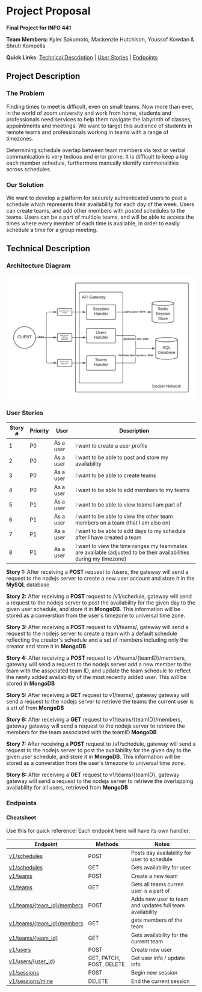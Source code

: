 # Project Proposal
**Final Project for INFO 441**

**Team Members:** Kyler Sakumoto, Mackenzie Hutchison, Youssof Kowdan & Shruti Kompella

**Quick Links**: [Technical Description](#technical-description) | [User Stories](#user-stories) | [Endpoints](#endpoints)

## Project Description

### The Problem
Finding times to meet is difficult, even on small teams. Now more than ever, in the world of zoom university and work from home, students and professionals need services to help them navigate the labyrinth of classes, appointments and meetings. We want to target this audience of students in remote teams and professionals working in teams with a range of timezones.

Determining schedule overlap between team members via text or verbal communication is very tedious and error prone. It is difficult to keep a log each member schedule, furthermore manually identify commonalities across schedules. 

### Our Solution
We want to develop a platform for securely authenticated users to post a schedule which represents their availability for each day of the week. Users can create teams, and add other members with posted schedules to the teams. Users can be a part of multiple teams, and will be able to access the times where every member of each time is available, in order to easily schedule a time for a group meeting.

## Technical Description
### Architecture Diagram
![Architecture Diagram](./img/archdiagram.jpeg "Project ERD")
### User Stories
| Story # | Priority  | User      | Description                                                                                                        |
|---------|-----------|-----------|--------------------------------------------------------------------------------------------------------------------|
| 1       | P0        | As a user | I want to create a user profile                                                                                    |
| 2       | P0        | As a user | I want to be able to post and store my availability                                                                |
| 3       | P0        | As a user | I want to be able to create teams                                                                                  |
| 4       | P0        | As a user | I want to be able to add members to my teams                                                                       |
| 5       | P1        | As a user | I want to be able to view teams I am part of                                                                       |
| 6       | P1        | As a user | I want to be able to view the other team members on a team (that I am also on)                                     |
| 7       | P1        | As a user | I want to be able to add days to my schedule after I have created a team                                           |
| 8       | P1        | As a user | I want to view the time ranges my teammates are available (adjusted to be their availabilities during my timezone) |

**Story 1:** After receiving a **POST** request to /users, the gateway will send a request to the nodejs server to create a new user account and store it in the **MySQL** database 

**Story 2:** After receiving a **POST** request to /v1/schedule, gateway will send a request to the nodejs server to post the availability for the given day to the given user schedule, and store it in **MongoDB**. This information will be stored as a converstion from the user's timezone to universal time zone.

**Story 3:** After receiving a **POST** request to v1/teams/, gateway will send a request to the nodejs server to create a team with a default schedule reflecting the creator's schedule and a set of members including only the creator and store it in **MongoDB** 

**Story 4:** After receiving a **POST** request to v1/teams/{teamID}/members, gateway will send a request to the nodejs server add a new member to the team with the asspciated team ID, and update the team schedule to reflect the newly added availability of the most recently added user. This will be stored in **MongoDB** 

**Story 5:** After receiving a **GET** request to v1/teams/, gateway gateway will send a request to the nodejs server to retrieve the teams the current user is a art of from **MongoDB**

**Story 6:** After receiving a **GET** request to v1/teams/{teamID}/members, gateway gateway will send a request to the nodejs server to retrieve the members for the team associated with the teamID **MongoDB**

**Story 7:** After receiving a **POST** request to /v1/schedule, gateway will send a request to the nodejs server to post the availability for the given day to the given user schedule, and store it in **MongoDB**. This information will be stored as a converstion from the user's timezone to universal time zone.

**Story 8:** After receiving a **GET** request to v1/teams/{teamID}, gateway gateway will send a request to the nodejs server to retrieve the overlapping availablilty for all users, retrieved from **MongoDB**

### Endpoints

#### Cheatsheet

Use this for quick reference! Each endpoint here will have its own handler.

| Endpoint | Methods | Notes |
| -------- | ------- | ----------- |
| [v1/schedules](#v1/schedules) | POST | Posts day availability for user to schedule |
| [v1/schedules](#v1/schedules) | GET | Gets availability for user |
| [v1/teams](#v1/teams) | POST | Create a new team |
| [v1/teams](#v1/teams) | GET | Gets all teams curren user is a part of |
| [v1/teams/{team_id}/members](#v1/teams{team_id}/members) | POST | Adds new user to team and updates full team availability |
| [v1/teams/{team_id}/members](#v1/teams{team_id}/members) | GET | gets members of the team |
| [v1/teams/{team_id}](#v1/teams{team_id}) | GET | Gets availability for the current team |
| [v1/users](#v1/users) | POST | Create new user |
| [v1/users/{user_id}](#v1/users/{user_id}) | GET, PATCH, POST, DELETE | Get user info / update info|
| [v1/sessions](#v1/sessions) | POST | Begin new session |
| [v1/sessions/mine](#v1/sessions/mine) | DELETE | End the current session

